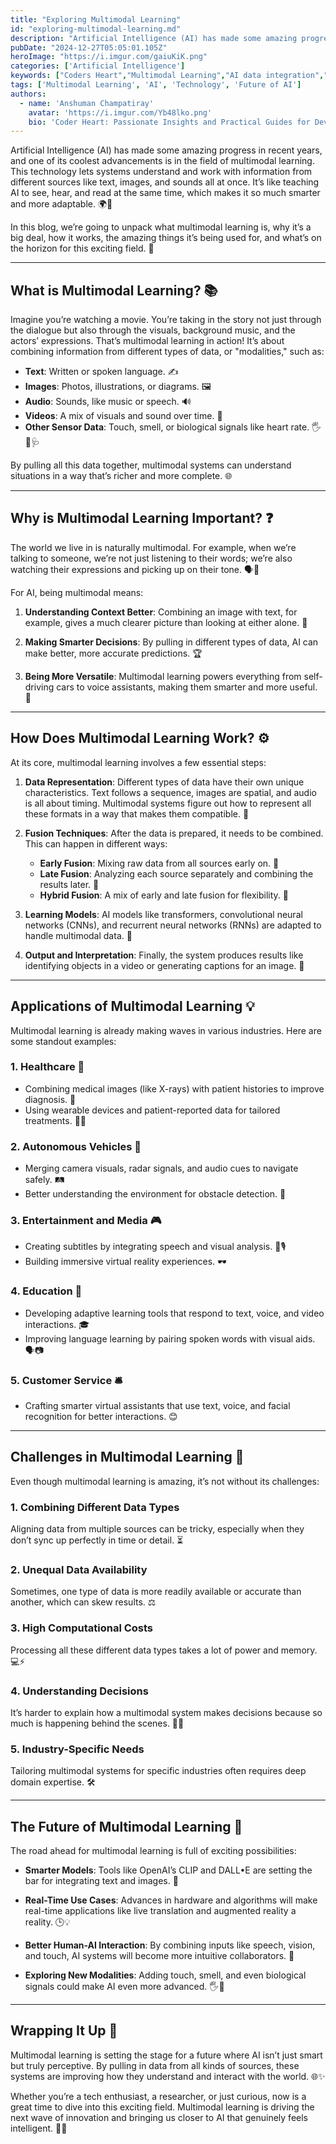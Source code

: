 ```yaml
---
title: "Exploring Multimodal Learning"
id: "exploring-multimodal-learning.md"
description: "Artificial Intelligence (AI) has made some amazing progress in recent years, and one of its coolest advancements is in the field of multimodal learning."
pubDate: "2024-12-27T05:05:01.105Z"
heroImage: "https://i.imgur.com/gaiuKiK.png"
categories: ['Artificial Intelligence']
keywords: ["Coders Heart","Multimodal Learning","AI data integration","text image audio fusion","multimodal AI applications","future of AI","AI healthcare applications","multimodal AI challenges","AI autonomous vehicles","transformers CNN RNN","AI education tools","multimodal fusion techniques","real-time AI processing","multimodal data representation","AI decision-making","AI natural interaction"] 
tags: ['Multimodal Learning', 'AI', 'Technology', 'Future of AI']
authors:
  - name: 'Anshuman Champatiray'
    avatar: 'https://i.imgur.com/Yb48lko.png'
    bio: 'Coder Heart: Passionate Insights and Practical Guides for Developers'
---
```


Artificial Intelligence (AI) has made some amazing progress in recent years, and one of its coolest advancements is in the field of multimodal learning. This technology lets systems understand and work with information from different sources like text, images, and sounds all at once. It’s like teaching AI to see, hear, and read at the same time, which makes it so much smarter and more adaptable. 🌍🤖

In this blog, we’re going to unpack what multimodal learning is, why it’s a big deal, how it works, the amazing things it’s being used for, and what’s on the horizon for this exciting field. 🚀

---

## What is Multimodal Learning? 📚

Imagine you’re watching a movie. You’re taking in the story not just through the dialogue but also through the visuals, background music, and the actors’ expressions. That’s multimodal learning in action! It’s about combining information from different types of data, or "modalities," such as:

- **Text**: Written or spoken language. ✍️
- **Images**: Photos, illustrations, or diagrams. 🖼️
- **Audio**: Sounds, like music or speech. 🔊
- **Videos**: A mix of visuals and sound over time. 🎥
- **Other Sensor Data**: Touch, smell, or biological signals like heart rate. 🖐️👃🩺

By pulling all this data together, multimodal systems can understand situations in a way that’s richer and more complete. 🌐

---

## Why is Multimodal Learning Important? ❓

The world we live in is naturally multimodal. For example, when we’re talking to someone, we’re not just listening to their words; we’re also watching their expressions and picking up on their tone. 🗣️👀

For AI, being multimodal means:

1. **Understanding Context Better**: Combining an image with text, for example, gives a much clearer picture than looking at either alone. 🧠

2. **Making Smarter Decisions**: By pulling in different types of data, AI can make better, more accurate predictions. 🏆

3. **Being More Versatile**: Multimodal learning powers everything from self-driving cars to voice assistants, making them smarter and more useful. 🌟

---

## How Does Multimodal Learning Work? ⚙️

At its core, multimodal learning involves a few essential steps:

1. **Data Representation**:
   Different types of data have their own unique characteristics. Text follows a sequence, images are spatial, and audio is all about timing. Multimodal systems figure out how to represent all these formats in a way that makes them compatible. 🔄

2. **Fusion Techniques**:
   After the data is prepared, it needs to be combined. This can happen in different ways:
   - **Early Fusion**: Mixing raw data from all sources early on. 🌅
   - **Late Fusion**: Analyzing each source separately and combining the results later. 🌇
   - **Hybrid Fusion**: A mix of early and late fusion for flexibility. 🔀

3. **Learning Models**:
   AI models like transformers, convolutional neural networks (CNNs), and recurrent neural networks (RNNs) are adapted to handle multimodal data. 🧩

4. **Output and Interpretation**:
   Finally, the system produces results like identifying objects in a video or generating captions for an image. 📝

---

## Applications of Multimodal Learning 💡

Multimodal learning is already making waves in various industries. Here are some standout examples:

### 1. **Healthcare** 🏥
   - Combining medical images (like X-rays) with patient histories to improve diagnosis. 🩻
   - Using wearable devices and patient-reported data for tailored treatments. 🤖💊

### 2. **Autonomous Vehicles** 🚗
   - Merging camera visuals, radar signals, and audio cues to navigate safely. 🛤️
   - Better understanding the environment for obstacle detection. 🛑

### 3. **Entertainment and Media** 🎮
   - Creating subtitles by integrating speech and visual analysis. 📝🎙️
   - Building immersive virtual reality experiences. 🕶️

### 4. **Education** 📖
   - Developing adaptive learning tools that respond to text, voice, and video interactions. 🎓
   - Improving language learning by pairing spoken words with visual aids. 🗣️📷

### 5. **Customer Service** 🛎️
   - Crafting smarter virtual assistants that use text, voice, and facial recognition for better interactions. 😊

---

## Challenges in Multimodal Learning 🚧

Even though multimodal learning is amazing, it’s not without its challenges:

### 1. **Combining Different Data Types**
   Aligning data from multiple sources can be tricky, especially when they don’t sync up perfectly in time or detail. ⏳

### 2. **Unequal Data Availability**
   Sometimes, one type of data is more readily available or accurate than another, which can skew results. ⚖️

### 3. **High Computational Costs**
   Processing all these different data types takes a lot of power and memory. 💻⚡

### 4. **Understanding Decisions**
   It’s harder to explain how a multimodal system makes decisions because so much is happening behind the scenes. 🕵️‍♀️

### 5. **Industry-Specific Needs**
   Tailoring multimodal systems for specific industries often requires deep domain expertise. 🛠️

---

## The Future of Multimodal Learning 🔮

The road ahead for multimodal learning is full of exciting possibilities:

- **Smarter Models**: Tools like OpenAI’s CLIP and DALL•E are setting the bar for integrating text and images. 🌟

- **Real-Time Use Cases**: Advances in hardware and algorithms will make real-time applications like live translation and augmented reality a reality. 🕒💡

- **Better Human-AI Interaction**: By combining inputs like speech, vision, and touch, AI systems will become more intuitive collaborators. 🤝

- **Exploring New Modalities**: Adding touch, smell, and even biological signals could make AI even more advanced. 🖐️👃

---

## Wrapping It Up 🎯

Multimodal learning is setting the stage for a future where AI isn’t just smart but truly perceptive. By pulling in data from all kinds of sources, these systems are improving how they understand and interact with the world. 🌐✨

Whether you’re a tech enthusiast, a researcher, or just curious, now is a great time to dive into this exciting field. Multimodal learning is driving the next wave of innovation and bringing us closer to AI that genuinely feels intelligent. 🤖💡

